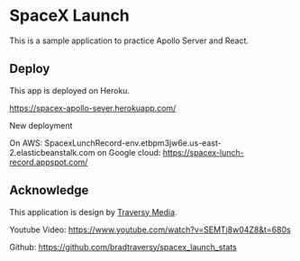# SpaceX Launch

This is a sample application to practice Apollo Server and React.

## Deploy

This app is deployed on Heroku.

https://spacex-apollo-sever.herokuapp.com/

New deployment

On AWS: SpacexLunchRecord-env.etbpm3jw6e.us-east-2.elasticbeanstalk.com
on Google cloud: https://spacex-lunch-record.appspot.com/

## Acknowledge

This application is design by [Traversy Media](https://www.youtube.com/channel/UC29ju8bIPH5as8OGnQzwJyA).

Youtube Video: https://www.youtube.com/watch?v=SEMTj8w04Z8&t=680s

Github: https://github.com/bradtraversy/spacex_launch_stats
